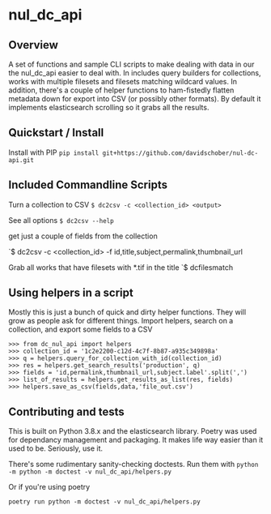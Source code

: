 # nul_dc_api

## Overview
A set of functions and sample CLI scripts to make dealing with data in our the nul_dc_api easier to deal with. In includes query builders for collections, works with multiple filesets and filesets matching wildcard values. In addition, there's a couple of helper functions to ham-fistedly flatten metadata down for export into CSV (or possibly other formats). By default it implements elasticsearch scrolling so it grabs all the results.

## Quickstart / Install
Install with PIP
`pip install git+https://github.com/davidschober/nul-dc-api.git`

## Included Commandline Scripts 

Turn a collection to CSV
`$ dc2csv -c <collection_id> <output>`

See all options
`$ dc2csv --help`

get just a couple of fields from the collection

`$ dc2csv -c <collection_id> -f id,title,subject,permalink,thumbnail_url

Grab all works that have filesets with \*.tif in the title
`$ dcfilesmatch <output>

## Using helpers in a script

Mostly this is just a bunch of quick and dirty helper functions. They will grow as people ask for different things. Import helpers, search on a collection, and export some fields to a CSV
```
>>> from dc_nul_api import helpers
>>> collection_id = '1c2e2200-c12d-4c7f-8b87-a935c349898a'
>>> q = helpers.query_for_collection_with_id(collection_id)
>>> res = helpers.get_search_results('production', q)
>>> fields = 'id,permalink,thumbnail_url,subject.label'.split(',')
>>> list_of_results = helpers.get_results_as_list(res, fields)
>>> helpers.save_as_csv(fields,data,'file_out.csv')
```

## Contributing and tests
This is built on Python 3.8.x and the elasticsearch library. Poetry was used for dependancy management and packaging. It makes life way easier than it used to be. Seriously, use it. 

There's some rudimentary sanity-checking doctests. Run them with
`python -m python -m doctest -v nul_dc_api/helpers.py`

Or if you're using poetry

`poetry run python -m doctest -v nul_dc_api/helpers.py`
